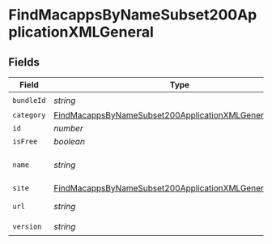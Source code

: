 # FindMacappsByNameSubset200ApplicationXMLGeneral


## Fields

| Field                                                                                                                                         | Type                                                                                                                                          | Required                                                                                                                                      | Description                                                                                                                                   | Example                                                                                                                                       |
| --------------------------------------------------------------------------------------------------------------------------------------------- | --------------------------------------------------------------------------------------------------------------------------------------------- | --------------------------------------------------------------------------------------------------------------------------------------------- | --------------------------------------------------------------------------------------------------------------------------------------------- | --------------------------------------------------------------------------------------------------------------------------------------------- |
| `bundleId`                                                                                                                                    | *string*                                                                                                                                      | :heavy_check_mark:                                                                                                                            | N/A                                                                                                                                           | com.barebones.textwrangler                                                                                                                    |
| `category`                                                                                                                                    | [FindMacappsByNameSubset200ApplicationXMLGeneralCategory](../../models/operations/findmacappsbynamesubset200applicationxmlgeneralcategory.md) | :heavy_minus_sign:                                                                                                                            | N/A                                                                                                                                           |                                                                                                                                               |
| `id`                                                                                                                                          | *number*                                                                                                                                      | :heavy_minus_sign:                                                                                                                            | N/A                                                                                                                                           | 1                                                                                                                                             |
| `isFree`                                                                                                                                      | *boolean*                                                                                                                                     | :heavy_minus_sign:                                                                                                                            | N/A                                                                                                                                           |                                                                                                                                               |
| `name`                                                                                                                                        | *string*                                                                                                                                      | :heavy_check_mark:                                                                                                                            | Name of the application                                                                                                                       | TextWrangler.app                                                                                                                              |
| `site`                                                                                                                                        | [FindMacappsByNameSubset200ApplicationXMLGeneralSite](../../models/operations/findmacappsbynamesubset200applicationxmlgeneralsite.md)         | :heavy_minus_sign:                                                                                                                            | N/A                                                                                                                                           |                                                                                                                                               |
| `url`                                                                                                                                         | *string*                                                                                                                                      | :heavy_check_mark:                                                                                                                            | N/A                                                                                                                                           | https://itunes.apple.com/us/app/textwrangler/id404010395?mt=12&amp;uo=4                                                                       |
| `version`                                                                                                                                     | *string*                                                                                                                                      | :heavy_check_mark:                                                                                                                            | N/A                                                                                                                                           | 5.5.2                                                                                                                                         |